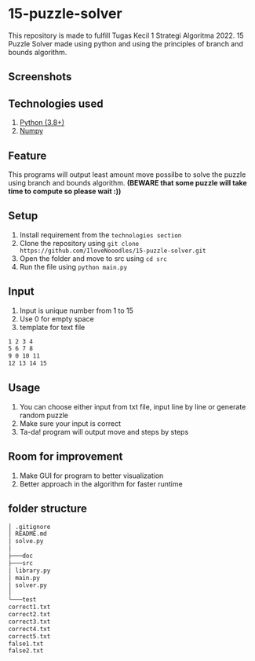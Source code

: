 # 15-puzzle-solver

This repository is made to fulfill Tugas Kecil 1 Strategi Algoritma 2022. 15 Puzzle Solver made using python and using the principles of branch and bounds algorithm.

## Screenshots

## Technologies used

1. [Python (3.8+)](https://www.python.org/)
2. [Numpy](https://numpy.org/)

## Feature

This programs will output least amount move possilbe to solve the puzzle using branch and bounds algorithm. **(BEWARE that some puzzle will take time to compute so please wait :))**

## Setup

1. Install requirement from the `technologies section`
2. Clone the repository using `git clone https://github.com/IloveNooodles/15-puzzle-solver.git`
3. Open the folder and move to src using `cd src`
4. Run the file using `python main.py`

## Input

1. Input is unique number from 1 to 15
2. Use 0 for empty space
3. template for text file

```md
1 2 3 4
5 6 7 8
9 0 10 11
12 13 14 15
```

## Usage

1. You can choose either input from txt file, input line by line or generate random puzzle
2. Make sure your input is correct
3. Ta-da! program will output move and steps by steps

## Room for improvement

1. Make GUI for program to better visualization
2. Better approach in the algorithm for faster runtime

## folder structure

```md
│ .gitignore
│ README.md
│ solve.py
│
├───doc
├───src
│ library.py
│ main.py
│ solver.py
│
└───test
correct1.txt
correct2.txt
correct3.txt
correct4.txt
correct5.txt
false1.txt
false2.txt
```
